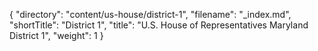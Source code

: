 {
  "directory": "content/us-house/district-1",
  "filename": "_index.md",
  "shortTitle": "District 1",
  "title": "U.S. House of Representatives Maryland District 1",
  "weight": 1
}
